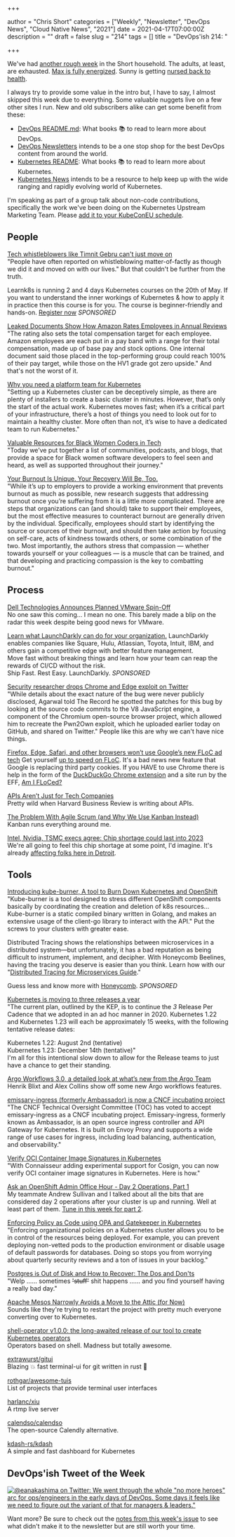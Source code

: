 +++

author = "Chris Short"
categories = ["Weekly", "Newsletter", "DevOps News", "Cloud Native News", "2021"]
date = 2021-04-17T07:00:00Z
description = ""
draft = false
slug = "214"
tags = []
title = "DevOps'ish 214: "

+++

We've had [another rough week](https://twitter.com/ChrisShort/status/1381365508470145027) in the Short household. The adults, at least, are exhausted. [Max is fully energized](https://twitter.com/ChrisShort/status/1382694680350064643). Sunny is getting [nursed back to health](https://twitter.com/ChrisShort/status/1381590349408243718).

I always try to provide some value in the intro but, I have to say, I almost skipped this week due to everything. Some valuable nuggets live on a few other sites I run. New and old subscribers alike can get some benefit from these:

* [DevOps README.md](https://devopsreadme.xyz/): What books 📚 to read to learn more about DevOps.
* [DevOps Newsletters](https://devopsnewsletters.com/) intends to be a one stop shop for the best DevOps content from around the world.
* [Kubernetes README](https://kubernetesreadme.com/): What books 📚 to read to learn more about Kubernetes.
* [Kubernetes News](https://kubenews.net/) intends to be a resource to help keep up with the wide ranging and rapidly evolving world of Kubernetes.

I'm speaking as part of a group talk about non-code contributions, specifically the work we've been doing on the Kubernetes Upstream Marketing Team. Please [add it to your KubeConEU schedule](https://kccnceu2021.sched.com/event/iE6I/how-you-can-tell-your-kubernetes-contributor-story-with-these-tips-matt-broberg-chris-short-red-hat-kaslin-fields-google-peeyush-gupta-digitalocean).

## People

[Tech whistleblowers like Timnit Gebru can't just move on](https://www.protocol.com/big-tech-whistleblowers)  
"People have often reported on whistleblowing matter-of-factly as though we did it and moved on with our lives." But that couldn't be further from the truth.

Learnk8s is running 2 and 4 days Kubernetes courses on the 20th of May. If you want to understand the inner workings of Kubernetes & how to apply it in practice then this course is for you. The course is beginner-friendly and hands-on. [Register now](https://learnk8s.io/online-advanced-may-2021) *SPONSORED*

[Leaked Documents Show How Amazon Rates Employees in Annual Reviews](https://www.businessinsider.com/amazon-employees-annual-reviews-rating-2021-4)  
"The rating also sets the total compensation target for each employee. Amazon employees are each put in a pay band with a range for their total compensation, made up of base pay and stock options. One internal document said those placed in the top-performing group could reach 100% of their pay target, while those on the HV1 grade got zero upside." And that's not the worst of it.

[Why you need a platform team for Kubernetes](https://polarsquad.com/blog/why-you-need-a-platform-team-for-kubernetes)  
"Setting up a Kubernetes cluster can be deceptively simple, as there are plenty of installers to create a basic cluster in minutes. However, that’s only the start of the actual work. Kubernetes moves fast; when it’s a critical part of your infrastructure, there’s a host of things you need to look out for to maintain a healthy cluster. More often than not, it’s wise to have a dedicated team to run Kubernetes."

[Valuable Resources for Black Women Coders in Tech](https://peopleofcolorintech.com/front/valuable-resources-for-black-women-coders-in-tech/)  
"Today we’ve put together a list of communities, podcasts, and blogs, that provide a space for Black women software developers to feel seen and heard, as well as supported throughout their journey."

[Your Burnout Is Unique. Your Recovery Will Be, Too.](https://hbr.org/2021/04/your-burnout-is-unique-your-recovery-will-be-too)  
"While it’s up to employers to provide a working environment that prevents burnout as much as possible, new research suggests that addressing burnout once you’re suffering from it is a little more complicated. There are steps that organizations can (and should) take to support their employees, but the most effective measures to counteract burnout are generally driven by the individual. Specifically, employees should start by identifying the source or sources of their burnout, and should then take action by focusing on self-care, acts of kindness towards others, or some combination of the two. Most importantly, the authors stress that compassion — whether towards yourself or your colleagues — is a muscle that can be trained, and that developing and practicing compassion is the key to combatting burnout."

## Process

[Dell Technologies Announces Planned VMware Spin-Off](https://investors.delltechnologies.com/news-releases/news-release-details/dell-technologies-announces-planned-vmware-spin)  
No one saw this coming... I mean no one. This barely made a blip on the radar this week despite being good news for VMware.

[Learn what LaunchDarkly can do for your organization.](https://learn.launchdarkly.com/demo?utm_source=devopsish&utm_medium=news_pod&utm_campaign=21q1-newsletter)
LaunchDarkly enables companies like Square, Hulu, Atlassian, Toyota, Intuit, IBM, and others gain a competitive edge with better feature management.  
Move fast without breaking things and learn how your team can reap the rewards of CI/CD without the risk.  
Ship Fast. Rest Easy. LaunchDarkly. *SPONSORED*

[Security researcher drops Chrome and Edge exploit on Twitter](https://therecord.media/security-researcher-drops-chrome-and-edge-zero-day-on-twitter/)  
"While details about the exact nature of the bug were never publicly disclosed, Agarwal told The Record he spotted the patches for this bug by looking at the source code commits to the V8 JavaScript engine, a component of the Chromium open-source browser project, which allowed him to recreate the Pwn2Own exploit, which he uploaded earlier today on GitHub, and shared on Twitter." People like this are why we can't have nice things.

[Firefox, Edge, Safari, and other browsers won’t use Google’s new FLoC ad tech](https://www.theverge.com/2021/4/16/22387492/google-floc-ad-tech-privacy-browsers-brave-vivaldi-edge-mozilla-chrome-safari)
Get yourself [up to speed on FLoC](https://brave.com/why-brave-disables-floc/). It's a bad news new feature that Google is replacing third party cookies. If you HAVE to use Chrome there is help in the form of the [DuckDuckGo Chrome extension](https://spreadprivacy.com/block-floc-with-duckduckgo/) and a site run by the EFF, [Am I FLoCed?](https://amifloced.org/)

[APIs Aren’t Just for Tech Companies](https://hbr.org/2021/04/apis-arent-just-for-tech-companies)  
Pretty wild when Harvard Business Review is writing about APIs.

[The Problem With Agile Scrum (and Why We Use Kanban Instead)](https://www.cloudzero.com/blog/why-cloudzero-uses-kanban)  
Kanban runs everything around me.

[Intel, Nvidia, TSMC execs agree: Chip shortage could last into 2023](https://arstechnica.com/gadgets/2021/04/intel-nvidia-tsmc-execs-agree-chip-shortage-could-last-into-2023/)  
We're all going to feel this chip shortage at some point, I'd imagine. It's already [affecting folks here in Detroit](https://www.fox2detroit.com/news/more-computer-chip-shortages-cause-auto-plants-to-shut-down).

## Tools

[Introducing kube-burner, A tool to Burn Down Kubernetes and OpenShift](https://www.openshift.com/blog/introducing-kube-burner-a-tool-to-burn-down-kubernetes-and-openshift)  
"Kube-burner is a tool designed to stress different OpenShift components basically by coordinating the creation and deletion of k8s resources... Kube-burner is a static compiled binary written in Golang, and makes an extensive usage of the client-go library to interact with the API." Put the screws to your clusters with greater ease.

Distributed Tracing shows the relationships between microservices in a distributed system—but unfortunately, it has a bad reputation as being difficult to instrument, implement, and decipher. With Honeycomb Beelines, having the tracing you deserve is easier than you think. Learn how with our "[Distributed Tracing for Microservices Guide](https://www.honeycomb.io/distributed-tracing-devopsish/?&utm_source=devopsish&utm_medium=newsletter&utm_campaign=ad&utm_keyword=&utm_content=guide-distributed-tracing-devopsish&utm_adgroup)."

Guess less and know more with [Honeycomb](https://www.honeycomb.io/?&utm_source=devopsish&utm_medium=newsletter&utm_campaign=ad&utm_content=honeycomb-homepage-devopish). *SPONSORED*

[Kubernetes is moving to three releases a year](https://groups.google.com/g/kubernetes-dev/c/IxnWeVRIadM/m/Mqkp6j1TAAAJ?pli=1)  
"The current plan, outlined by the KEP, is to continue the *3* Release Per Cadence that we adopted in an ad hoc manner in 2020. Kubernetes 1.22 and Kubernetes 1.23 will each be approximately 15 weeks, with the following tentative release dates:

Kubernetes 1.22: August 2nd (tentative)  
Kubernetes 1.23: December 14th (tentative)"  
I'm all for this intentional slow down to allow for the Release teams to just have a chance to get their standing.

[Argo Workflows 3.0, a detailed look at what’s new from the Argo Team](https://www.youtube.com/watch?v=ttWR5OVSwmM)  
Henrik Blixt and Alex Collins show off some new Argo workflows features.

[emissary-ingress (formerly Ambassador) is now a CNCF incubating project](https://www.cncf.io/blog/2021/04/13/emissary-ingress-formerly-ambassador-is-now-a-cncf-incubating-project/)  
"The CNCF Technical Oversight Committee (TOC) has voted to accept emissary-ingress as a CNCF incubating project. Emissary-ingress, formerly known as Ambassador, is an open source ingress controller and API Gateway for Kubernetes. It is built on Envoy Proxy and supports a wide range of use cases for ingress, including load balancing, authentication, and observability."

[Verify OCI Container Image Signatures in Kubernetes](https://blog.sigstore.dev/verify-oci-container-image-signatures-in-kubernetes-33663a9ec7d8)  
"With Connaisseur adding experimental support for Cosign, you can now verify OCI container image signatures in Kubernetes. Here is how."

[Ask an OpenShift Admin Office Hour - Day 2 Operations, Part 1](https://www.openshift.com/blog/ask-an-openshift-admin-office-hour-day-2-operations-part-1)  
My teammate Andrew Sullivan and I talked about all the bits that are considered day 2 operations after your cluster is up and running. Well at least part of them. [Tune in this week for part 2](https://youtu.be/2XLPbZE9UAU).

[Enforcing Policy as Code using OPA and Gatekeeper in Kubernetes](https://elastisys.com/enforcing-policy-as-code-using-opa-and-gatekeeper-in-kubernetes/)  
"Enforcing organizational policies on a Kubernetes cluster allows you to be in control of the resources being deployed. For example, you can prevent deploying non-vetted pods to the production environment or disable usage of default passwords for databases. Doing so stops you from worrying about quarterly security reviews and a ton of issues in your backlog."

[Postgres is Out of Disk and How to Recover: The Dos and Don'ts](https://blog.crunchydata.com/blog/postgres-is-out-of-disk-and-how-to-recover-the-dos-and-donts)  
"Welp ...... sometimes ~~'stuff'~~ shit happens  ...... and you find yourself having a really bad day."

[Apache Mesos Narrowly Avoids a Move to the Attic (for Now)](https://thenewstack.io/apache-mesos-narrowly-avoids-a-move-to-the-attic-for-now/)  
Sounds like they're trying to restart the project with pretty much everyone converting over to Kubernetes.

[shell-operator v1.0.0: the long-awaited release of our tool to create Kubernetes operators](https://blog.flant.com/shell-operator-v1-release-for-kubernetes-operators/)  
Operators based on shell. Madness but totally awesome.

[extrawurst/gitui](https://github.com/extrawurst/gitui)  
Blazing 💥 fast terminal-ui for git written in rust 🦀

[rothgar/awesome-tuis](https://github.com/rothgar/awesome-tuis)  
List of projects that provide terminal user interfaces

[harlanc/xiu](https://github.com/harlanc/xiu)  
A rtmp live server

[calendso/calendso](https://github.com/calendso/calendso)  
The open-source Calendly alternative.

[kdash-rs/kdash](https://github.com/kdash-rs/kdash)  
A simple and fast dashboard for Kubernetes

## DevOps'ish Tweet of the Week

[![@eanakashima on Twitter: We went through the whole "no more heroes" arc for ops/engineers in the early days of DevOps. Some days it feels like we need to figure out the variant of that for managers & leaders."](/images/214-devopsish-tweet-of-the-week.png)](https://twitter.com/eanakashima/status/1382065119400583169)

Want more? Be sure to check out the [notes from this week's issue](https://devopsish.com/214/notes/) to see what didn't make it to the newsletter but are still worth your time.
